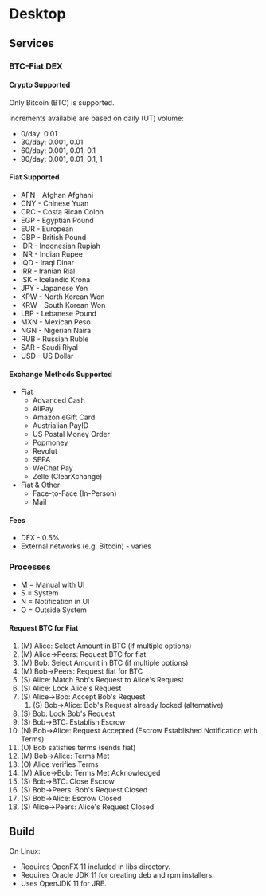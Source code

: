 # Desktop

## Services

### BTC-Fiat DEX

#### Crypto Supported
Only Bitcoin (BTC) is supported.

Increments available are based on daily (UT) volume:

* 0/day: 0.01
* 30/day: 0.001, 0.01
* 60/day: 0.001, 0.01, 0.1
* 90/day: 0.001, 0.01, 0.1, 1

#### Fiat Supported
* AFN - Afghan Afghani
* CNY - Chinese Yuan
* CRC - Costa Rican Colon
* EGP - Egyptian Pound
* EUR - European
* GBP - British Pound
* IDR - Indonesian Rupiah
* INR - Indian Rupee
* IQD - Iraqi Dinar
* IRR - Iranian Rial
* ISK - Icelandic Krona
* JPY - Japanese Yen
* KPW - North Korean Won
* KRW - South Korean Won
* LBP - Lebanese Pound
* MXN - Mexican Peso
* NGN - Nigerian Naira
* RUB - Russian Ruble
* SAR - Saudi Riyal
* USD - US Dollar

#### Exchange Methods Supported
* Fiat
    * Advanced Cash
    * AliPay
    * Amazon eGift Card
    * Austrialian PayID
    * US Postal Money Order
    * Popmoney
    * Revolut
    * SEPA
    * WeChat Pay
    * Zelle (ClearXchange)
* Fiat & Other
    * Face-to-Face (In-Person)
    * Mail

#### Fees
* DEX - 0.5%
* External networks (e.g. Bitcoin) - varies

### Processes
* M = Manual with UI
* S = System
* N = Notification in UI
* O = Outside System

#### Request BTC for Fiat
1. (M) Alice: Select Amount in BTC (if multiple options)
2. (M) Alice->Peers: Request BTC for fiat
3. (M) Bob: Select Amount in BTC (if multiple options)
4. (M) Bob->Peers: Request fiat for BTC
5. (S) Alice: Match Bob's Request to Alice's Request
6. (S) Alice: Lock Alice's Request
7. (S) Alice->Bob: Accept Bob's Request
    1. (S) Bob->Alice: Bob's Request already locked (alternative)
8. (S) Bob: Lock Bob's Request
9. (S) Bob->BTC: Establish Escrow
10. (N) Bob->Alice: Request Accepted (Escrow Established Notification with Terms)
11. (O) Bob satisfies terms (sends fiat)
12. (M) Bob->Alice: Terms Met
13. (O) Alice verifies Terms
14. (M) Alice->Bob: Terms Met Acknowledged
15. (S) Bob->BTC: Close Escrow
16. (S) Bob->Peers: Bob's Request Closed
17. (S) Bob->Alice: Escrow Closed
18. (S) Alice->Peers: Alice's Request Closed

## Build
On Linux:
* Requires OpenFX 11 included in libs directory.
* Requires Oracle JDK 11 for creating deb and rpm installers.
* Uses OpenJDK 11 for JRE.


